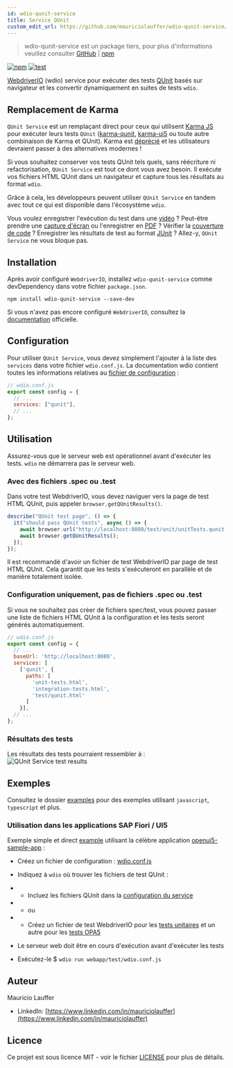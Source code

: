 ```yaml
---
id: wdio-qunit-service
title: Service QUnit
custom_edit_url: https://github.com/mauriciolauffer/wdio-qunit-service/edit/main/README.md
---
```



> wdio-qunit-service est un package tiers, pour plus d'informations veuillez consulter [GitHub](https://github.com/mauriciolauffer/wdio-qunit-service) | [npm](https://www.npmjs.com/package/wdio-qunit-service)

[![npm](https://img.shields.io/npm/v/wdio-qunit-service)](https://www.npmjs.com/package/wdio-qunit-service) [![test](https://github.com/mauriciolauffer/wdio-qunit-service/actions/workflows/test.yml/badge.svg)](https://github.com/mauriciolauffer/wdio-qunit-service/actions/workflows/test.yml)

[WebdriverIO](https://webdriver.io/) (wdio) service pour exécuter des tests [QUnit](https://qunitjs.com/) basés sur navigateur et les convertir dynamiquement en suites de tests `wdio`.

## Remplacement de Karma

`QUnit Service` est un remplaçant direct pour ceux qui utilisent [Karma JS](https://karma-runner.github.io/latest/index.html) pour exécuter leurs tests `QUnit` ([karma-qunit](https://github.com/karma-runner/karma-qunit/), [karma-ui5](https://github.com/SAP/karma-ui5) ou toute autre combinaison de Karma et QUnit). Karma est [déprécié](https://github.com/karma-runner/karma) et les utilisateurs devraient passer à des alternatives modernes !

Si vous souhaitez conserver vos tests QUnit tels quels, sans réécriture ni refactorisation, `QUnit Service` est tout ce dont vous avez besoin. Il exécute vos fichiers HTML QUnit dans un navigateur et capture tous les résultats au format `wdio`.

Grâce à cela, les développeurs peuvent utiliser `QUnit Service` en tandem avec tout ce qui est disponible dans l'écosystème `wdio`.

Vous voulez enregistrer l'exécution du test dans une [vidéo](https://webdriver.io/docs/wdio-video-reporter/) ? Peut-être prendre une [capture d'écran](https://webdriver.io/docs/api/browser/saveScreenshot/) ou l'enregistrer en [PDF](https://webdriver.io/docs/api/browser/savePDF/) ? Vérifier la [couverture de code](https://www.npmjs.com/package/wdio-monocart-service) ? Enregistrer les résultats de test au format [JUnit](https://webdriver.io/docs/junit-reporter) ? Allez-y, `QUnit Service` ne vous bloque pas.

## Installation

Après avoir configuré `WebdriverIO`, installez `wdio-qunit-service` comme devDependency dans votre fichier `package.json`.

```shell
npm install wdio-qunit-service --save-dev
```

Si vous n'avez pas encore configuré `WebdriverIO`, consultez la [documentation](https://webdriver.io/docs/gettingstarted) officielle.

## Configuration

Pour utiliser `QUnit Service`, vous devez simplement l'ajouter à la liste des `services` dans votre fichier `wdio.conf.js`. La documentation wdio contient toutes les informations relatives au [fichier de configuration](https://webdriver.io/docs/configurationfile) :

```js
// wdio.conf.js
export const config = {
  // ...
  services: ["qunit"],
  // ...
};
```

## Utilisation

Assurez-vous que le serveur web est opérationnel avant d'exécuter les tests. `wdio` ne démarrera pas le serveur web.

### Avec des fichiers .spec ou .test

Dans votre test WebdriverIO, vous devez naviguer vers la page de test HTML QUnit, puis appeler `browser.getQUnitResults()`.

```js
describe("QUnit test page", () => {
  it("should pass QUnit tests", async () => {
    await browser.url("http://localhost:8080/test/unit/unitTests.qunit.html");
    await browser.getQUnitResults();
  });
});
```

Il est recommandé d'avoir un fichier de test WebdriverIO par page de test HTML QUnit. Cela garantit que les tests s'exécuteront en parallèle et de manière totalement isolée.

### Configuration uniquement, pas de fichiers .spec ou .test

Si vous ne souhaitez pas créer de fichiers spec/test, vous pouvez passer une liste de fichiers HTML QUnit à la configuration et les tests seront générés automatiquement.

```js
// wdio.conf.js
export const config = {
  // ...
  baseUrl: 'http://localhost:8080',
  services: [
    ['qunit', {
      paths: [
        'unit-tests.html',
        'integration-tests.html',
        'test/qunit.html'
      ]
    }],
  // ...
};
```

### Résultats des tests

Les résultats des tests pourraient ressembler à :
![QUnit Service test results](https://github.com/mauriciolauffer/wdio-qunit-service/blob/main/./wdio-qunit-service-results.png?raw=true)

## Exemples

Consultez le dossier [examples](https://github.com/mauriciolauffer/wdio-qunit-service/blob/main/./examples/) pour des exemples utilisant `javascript`, `typescript` et plus.

### Utilisation dans les applications SAP Fiori / UI5

Exemple simple et direct [example](https://github.com/mauriciolauffer/wdio-qunit-service/blob/main/./examples/openui5-sample-app/) utilisant la célèbre application [openui5-sample-app](https://github.com/SAP/openui5-sample-app) :

- Créez un fichier de configuration : [wdio.conf.js](https://github.com/mauriciolauffer/wdio-qunit-service/blob/main/./examples/openui5-sample-app/webapp/test/wdio.conf.js)

- Indiquez à `wdio` où trouver les fichiers de test QUnit :

- - Incluez les fichiers QUnit dans la [configuration du service](https://github.com/mauriciolauffer/wdio-qunit-service/blob/main/./examples/openui5-sample-app-no-specs/webapp/test/wdio.conf.js)
- - ou
- - Créez un fichier de test WebdriverIO pour les [tests unitaires](https://github.com/mauriciolauffer/wdio-qunit-service/blob/main/./examples/openui5-sample-app/webapp/test/unit/unit.test.js) et un autre pour les [tests OPA5](https://github.com/mauriciolauffer/wdio-qunit-service/blob/main/./examples/openui5-sample-app/webapp/test/integration/opa.test.js)

- Le serveur web doit être en cours d'exécution avant d'exécuter les tests

- Exécutez-le $ `wdio run webapp/test/wdio.conf.js`

## Auteur

Mauricio Lauffer

- LinkedIn: [https://www.linkedin.com/in/mauriciolauffer](https://www.linkedin.com/in/mauriciolauffer)

## Licence

Ce projet est sous licence MIT - voir le fichier [LICENSE](https://github.com/mauriciolauffer/wdio-qunit-service/blob/main/LICENSE) pour plus de détails.